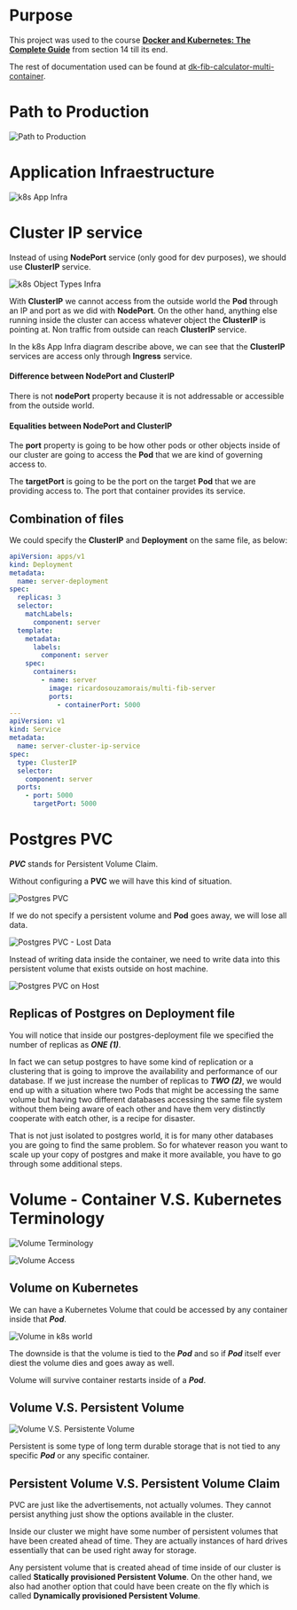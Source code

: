 # Purpose

This project was used to the course [**Docker and Kubernetes: The Complete Guide**](https://www.udemy.com/docker-and-kubernetes-the-complete-guide) from section 14 till its end.

The rest of documentation used can be found at [dk-fib-calculator-multi-container](https://github.com/ricardo-aspira/dk-fib-calculator-multi-container/blob/master/README.md).

# Path to Production

![Path to Production](/docs/images/k8s-path-prod.png)

# Application Infraestructure

![k8s App Infra](/docs/images/k8s-app-infra.png)

# Cluster IP service

Instead of using **NodePort** service (only good for dev purposes), we should use **ClusterIP** service.

![k8s Object Types Infra](/docs/images/k8s-obj-types.png)

With **ClusterIP** we cannot access from the outside world the **Pod** through an IP and port as we did with **NodePort**. On the other hand, anything else running inside the cluster can access whatever object the **ClusterIP** is pointing at. Non traffic from outside can reach **ClusterIP** service.

In the k8s App Infra diagram describe above, we can see that the **ClusterIP** services are access only through **Ingress** service.

#### Difference between NodePort and ClusterIP

There is not **nodePort** property because it is not addressable or accessible from the outside world.

#### Equalities between NodePort and ClusterIP

The **port** property is going to be how other pods or other objects inside of our cluster are going to access the **Pod** that we are kind of governing access to.

The **targetPort** is going to be the port on the target **Pod** that we are providing access to. The port that container provides its service.

## Combination of files

We could specify the **ClusterIP** and **Deployment** on the same file, as below:

```yaml
apiVersion: apps/v1
kind: Deployment
metadata:
  name: server-deployment
spec:
  replicas: 3
  selector:
    matchLabels:
      component: server
  template:
    metadata:
      labels:
        component: server
    spec:
      containers:
        - name: server
          image: ricardosouzamorais/multi-fib-server
          ports:
            - containerPort: 5000 
---
apiVersion: v1
kind: Service
metadata:
  name: server-cluster-ip-service
spec:
  type: ClusterIP
  selector:
    component: server
  ports:
    - port: 5000
      targetPort: 5000
```

# Postgres PVC

***PVC*** stands for Persistent Volume Claim.

Without configuring a **PVC** we will have this kind of situation.

![Postgres PVC](/docs/images/k8s-postgres-pvc.png)

If we do not specify a persistent volume and **Pod** goes away, we will lose all data.

![Postgres PVC - Lost Data](/docs/images/k8s-postgres-pvc-lost-data.png)

Instead of writing data inside the container, we need to write data into this persistent volume that exists outside on host machine.

![Postgres PVC on Host](/docs/images/k8s-postgres-pvc-host.png)

## Replicas of Postgres on Deployment file

You will notice that inside our postgres-deployment file we specified the number of replicas as ***ONE (1)***.

In fact we can setup postgres to have some kind of replication or a clustering that is going to improve the availability and performance of our database. If we just increase the number of replicas to ***TWO (2)***, we would end up with a situation where two Pods that might be accessing the same volume but having two different databases accessing the same file system without them being aware of each other and have them very distinctly cooperate with eatch other, is a recipe for disaster.

That is not just isolated to postgres world, it is for many other databases you are going to find the same problem. So for whatever reason you want to scale up your copy of postgres and make it more available, you have to go through some additional steps.

# Volume - Container V.S. Kubernetes Terminology

![Volume Terminology](/docs/images/k8s-volume-terminology.png)

![Volume Access](/docs/images/k8s-volume-access.png)

## Volume on Kubernetes

We can have a Kubernetes Volume that could be accessed by any container inside that ***Pod***.

![Volume in k8s world](/docs/images/k8s-volume.png)

The downside is that the volume is tied to the ***Pod*** and so if ***Pod*** itself ever diest the volume dies and goes away as well.

Volume will survive container restarts inside of a ***Pod***.

## Volume V.S. Persistent Volume

![Volume V.S. Persistente Volume](/docs/images/k8s-volume-vs-persistent-volume.png)

Persistent is some type of long term durable storage that is not tied to any specific ***Pod*** or any specific container. 

## Persistent Volume V.S. Persistent Volume Claim

PVC are just like the advertisements, not actually volumes. They cannot persist anything just show the options available in the cluster.

Inside our cluster we might have some number of persistent volumes that have been created ahead of time. They are actually instances of hard drives essentially that can be used right away for storage.

Any persistent volume that is created ahead of time inside of our cluster is called **Statically provisioned Persistent Volume**. On the other hand, we also had another option that could have been create on the fly which is called **Dynamically provisioned Persistent Volume**.